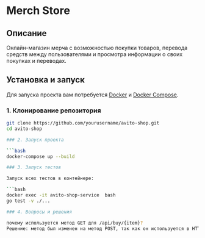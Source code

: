 # Merch Store

## Описание

Онлайн-магазин мерча с возможностью покупки товаров, перевода средств между пользователями и просмотра информации о своих покупках и переводах.

## Установка и запуск

Для запуска проекта вам потребуется [Docker](https://www.docker.com/get-started) и [Docker Compose](https://docs.docker.com/compose/install/).

### 1. Клонирование репозитория

```bash
git clone https://github.com/yourusername/avito-shop.git
cd avito-shop

### 2. Запуск проекта

```bash
docker-compose up --build

### 3. Запуск тестов

Запуск всех тестов в контейнере:

```bash
docker exec -it avito-shop-service  bash
go test -v ./...

### 4. Вопросы и решения

почему используется метод GET для /api/buy/{item}?
Решение: метод был изменен на метод POST, так как он используется в HTTP для отправки данных на сервер с целью создания или обновления ресурса (создаём или меняем данные о покупах в таблице)?
